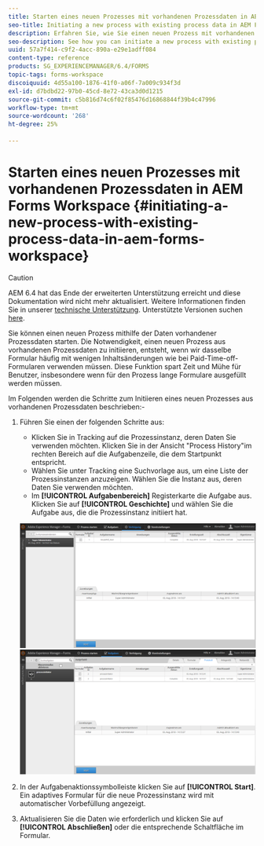 ```yaml
---
title: Starten eines neuen Prozesses mit vorhandenen Prozessdaten in AEM Forms Workspace
seo-title: Initiating a new process with existing process data in AEM Forms workspace
description: Erfahren Sie, wie Sie einen neuen Prozess mit vorhandenen Prozessdaten in AEM Forms Workspace starten können.
seo-description: See how you can initiate a new process with existing process data in AEM Forms workspace.
uuid: 57a7f414-c9f2-4acc-890a-e29e1adff084
content-type: reference
products: SG_EXPERIENCEMANAGER/6.4/FORMS
topic-tags: forms-workspace
discoiquuid: 4d55a100-1876-41f0-a06f-7a009c934f3d
exl-id: d7bdbd22-97b0-45cd-8e72-43ca3d0d1215
source-git-commit: c5b816d74c6f02f85476d16868844f39b4c47996
workflow-type: tm+mt
source-wordcount: '268'
ht-degree: 25%

---
```


# Starten eines neuen Prozesses mit vorhandenen Prozessdaten in AEM Forms Workspace {#initiating-a-new-process-with-existing-process-data-in-aem-forms-workspace}

>[!CAUTION]
>
>AEM 6.4 hat das Ende der erweiterten Unterstützung erreicht und diese Dokumentation wird nicht mehr aktualisiert. Weitere Informationen finden Sie in unserer [technische Unterstützung](https://helpx.adobe.com/de/support/programs/eol-matrix.html). Unterstützte Versionen suchen [here](https://experienceleague.adobe.com/docs/?lang=de).

Sie können einen neuen Prozess mithilfe der Daten vorhandener Prozessdaten starten. Die Notwendigkeit, einen neuen Prozess aus vorhandenen Prozessdaten zu initiieren, entsteht, wenn wir dasselbe Formular häufig mit wenigen Inhaltsänderungen wie bei Paid-Time-off-Formularen verwenden müssen. Diese Funktion spart Zeit und Mühe für Benutzer, insbesondere wenn für den Prozess lange Formulare ausgefüllt werden müssen.

Im Folgenden werden die Schritte zum Initiieren eines neuen Prozesses aus vorhandenen Prozessdaten beschrieben:-

1. Führen Sie einen der folgenden Schritte aus:

   * Klicken Sie in Tracking auf die Prozessinstanz, deren Daten Sie verwenden möchten. Klicken Sie in der Ansicht &quot;Process History&quot;im rechten Bereich auf die Aufgabenzeile, die dem Startpunkt entspricht.
   * Wählen Sie unter Tracking eine Suchvorlage aus, um eine Liste der Prozessinstanzen anzuzeigen. Wählen Sie die Instanz aus, deren Daten Sie verwenden möchten.
   * Im **[!UICONTROL Aufgabenbereich]** Registerkarte die Aufgabe aus. Klicken Sie auf **[!UICONTROL Geschichte]** und wählen Sie die Aufgabe aus, die die Prozessinstanz initiiert hat.

   ![start3](assets/start3.png) ![start1](assets/start1.png)

1. In der Aufgabenaktionssymbolleiste klicken Sie auf **[!UICONTROL Start]**. Ein adaptives Formular für die neue Prozessinstanz wird mit automatischer Vorbefüllung angezeigt.

1. Aktualisieren Sie die Daten wie erforderlich und klicken Sie auf **[!UICONTROL Abschließen]** oder die entsprechende Schaltfläche im Formular.
